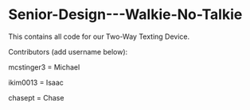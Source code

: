 # Senior-Design---Walkie-No-Talkie
This contains all code for our Two-Way Texting Device.

Contributors (add username below):

mcstinger3 = Michael

ikim0013 = Isaac

chasept = Chase
